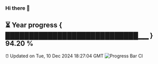### Hi there 👋
⏳ Year progress { ████████████████████████████▁▁ } 94.20 %
---
⏰ Updated on Tue, 10 Dec 2024 18:27:04 GMT
![Progress Bar CI](https://github.com/liununu/liununu/workflows/Progress%20Bar%20CI/badge.svg)
